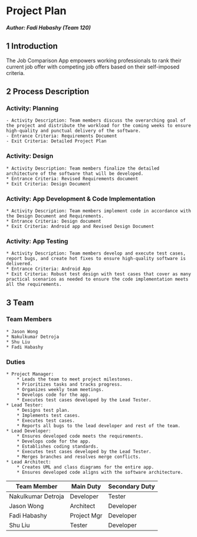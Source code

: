 # Project Plan

##### Author: Fadi Habashy (Team 120)

## 1 Introduction
The Job Comparison App empowers working professionals to rank their current job offer with competing job offers based on their self-imposed criteria.

## 2 Process Description

### Activity: Planning

	- Activity Description: Team members discuss the overarching goal of the project and distribute the workload for the coming weeks to ensure high-quality and punctual delivery of the software.
	- Entrance Criteria: Requirements Document
	- Exit Criteria: Detailed Project Plan


### Activity: Design

	* Activity Description: Team members finalize the detailed architecture of the software that will be developed.
	* Entrance Criteria: Revised Requirements document
	* Exit Criteria: Design Document

### Activity: App Development & Code Implementation

	* Activity Description: Team members implement code in accordance with the Design Document and Requirements.
	* Entrance Criteria: Design document
	* Exit Criteria: Android app and Revised Design Document


### Activity: App Testing

	* Activity Description: Team members develop and execute test cases, report bugs, and create hot fixes to ensure high-quality software is delivered.
	* Entrance Criteria: Android App
	* Exit Criteria: Robust test design with test cases that cover as many practical scenarios as needed to ensure the code implementation meets all the requirements.


## 3 Team

### Team Members

	* Jason Wong
	* Nakulkumar Detroja 
	* Shu Liu
	* Fadi Habashy

### Duties

	* Project Manager:
		* Leads the team to meet project milestones.
		* Prioritizes tasks and tracks progress.
		* Organizes weekly team meetings.
		* Develops code for the app.
		* Executes test cases developed by the Lead Tester.
	* Lead Tester:
		* Designs test plan.
		* Implements test cases.
		* Executes test cases.
		* Reports all bugs to the lead developer and rest of the team.
	* Lead Developer:
		* Ensures developed code meets the requirements.
		* Develops code for the app.
		* Establishes coding standards.
		* Executes test cases developed by the Lead Tester.
		* Merges branches and resolves merge conflicts.
	* Lead Architect:
		* Creates UML and class diagrams for the entire app.
		* Ensures developed code aligns with the software architecture.


|    Team Member   |  Main Duty | Secondary Duty |
|------------------|------------|----------------|
|Nakulkumar Detroja|Developer   |     Tester     |
|Jason Wong        |Architect   |    Developer   |
|Fadi Habashy      |Project Mgr |    Developer   |
|Shu Liu           |Tester      |    Developer   |
